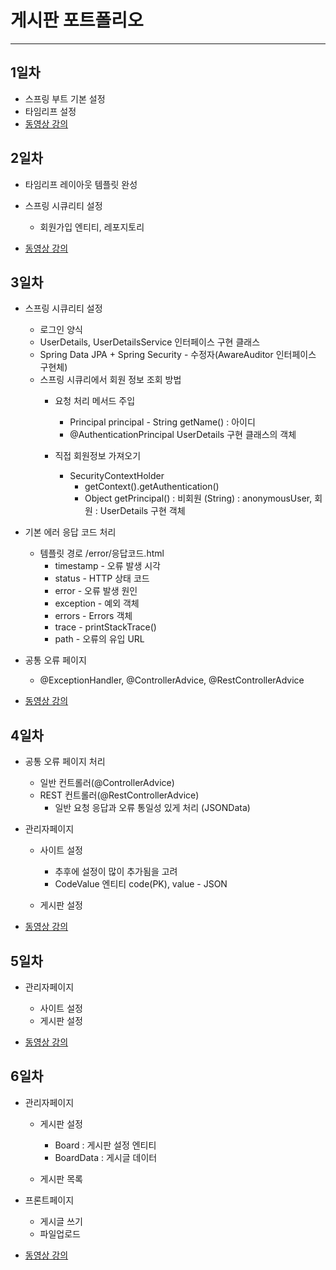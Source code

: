 # 게시판 포트폴리오
* * * 
## 1일차 
* 스프링 부트 기본 설정
* 타임리프 설정 
* <a href="https://drive.google.com/drive/folders/16CVJZAod0Uo5pZeHQfCjfA0tLs5vWpwS?usp=share_link">동영상 강의</a>


## 2일차
* 타임리프 레이아웃 템플릿 완성 
* 스프링 시큐리티 설정
	- 회원가입 엔티티, 레포지토리
	
		

* <a href="https://drive.google.com/drive/folders/1Eu3wl9GIVdIxFUaxLTGVIAgqpr3ZsCZ0?usp=share_link">동영상 강의</a>

## 3일차
* 스프링 시큐리티 설정
	- 로그인 양식 
	- UserDetails, UserDetailsService 인터페이스 구현 클래스
	- Spring Data JPA + Spring Security -  수정자(AwareAuditor 인터페이스 구현체)
	- 스프링 시큐리에서 회원 정보 조회 방법 
		- 요청 처리 메서드 주입 
			- Principal principal  - String getName() : 아이디
			- @AuthenticationPrincipal UserDetails 구현 클래스의 객체
			
		- 직접 회원정보 가져오기
			- SecurityContextHolder
				- getContext().getAuthentication()
				-  Object getPrincipal() : 비회원 (String) : anonymousUser, 회원 : UserDetails 구현 객체
					
		
		
* 기본 에러 응답 코드 처리 
	- 템플릿 경로 /error/응답코드.html
		- timestamp - 오류 발생 시각 
		- status - HTTP 상태 코드 
		- error - 오류 발생 원인 
		- exception - 예외 객체 
		- errors - Errors 객체
		- trace - printStackTrace()
		- path - 오류의 유입 URL
	
	
* 공통 오류 페이지
	- @ExceptionHandler, @ControllerAdvice, @RestControllerAdvice
	
* <a href="https://drive.google.com/drive/folders/1zrk-y8QL5K8pUa7uJnKUfWY_AzHHlFRv?usp=share_link">동영상 강의</a>

## 4일차
* 공통 오류 페이지 처리 
	- 일반 컨트롤러(@ControllerAdvice)
	- REST 컨트롤러(@RestControllerAdvice)
		- 일반 요청 응답과 오류 통일성 있게 처리 (JSONData)
		
		
* 관리자페이지 
	- 사이트 설정 
		- 추후에 설정이 많이 추가됨을 고려 
		- CodeValue 엔티티  code(PK), value - JSON 
			
	- 게시판 설정

* <a href="https://drive.google.com/drive/folders/1zTuyIVdIy99BLSqrN5p1cDODtbmVUU7Q?usp=share_link">동영상 강의</a>


## 5일차
* 관리자페이지 
	- 사이트 설정 
	- 게시판 설정

* <a href="https://drive.google.com/drive/folders/1BUuxfIcPO32JGlaC9XZ-Zd_kG7KZ3eaN?usp=share_link">동영상 강의</a>

## 6일차
* 관리자페이지 
	- 게시판 설정 
		- Board : 게시판 설정 엔티티
		- BoardData : 게시글 데이터
		
	- 게시판 목록
	
* 프론트페이지 
	- 게시글 쓰기
	- 파일업로드
* <a href="https://drive.google.com/drive/folders/12Jz7WuVcgG7epBAe3n_JQhdJ35GS39uN?usp=share_link">동영상 강의</a>
